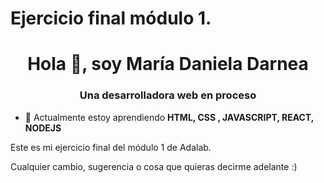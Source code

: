 # Ejercicio final módulo 1.

<h1 align="center">Hola 👋, soy María Daniela Darnea</h1>
<h3 align="center">Una desarrolladora web en proceso</h3>

- 🌱 Actualmente estoy aprendiendo **HTML, CSS , JAVASCRIPT, REACT, NODEJS**

Este es mi ejercicio final del módulo 1 de Adalab.

Cualquier cambio, sugerencia o cosa que quieras decirme adelante :)
